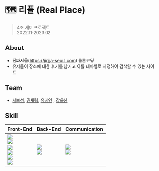 # 🗺️ 리플 (Real Place)


> 4조 세미 프로젝트<br>
  2022.11-2023.02
  

## About
 - 진짜서울(https://jinjja-seoul.com) 클론코딩
 - 유저들이 장소에 대한 후기를 남기고 이를 테마별로 지정하여 검색할 수 있는 사이트
 
## Team
 - [서보선](https://github.com/sqhtjs0104), [권채림](https://github.com/zzemoo), [유지인](https://github.com/xoxoinny0) , [장윤신](https://github.com/yun-sin)

## Skill

|Front-End|Back-End|Communication|
|:---|:---|:---|
|<img src="https://img.shields.io/badge/HTML5-E34F26?style=flat-square&logo=HTML5&logoColor=white"/></br><img src="https://img.shields.io/badge/CSS-1572B6?style=flat-square&logo=CSS3&logoColor=white" align="left"/></br><img src="https://img.shields.io/badge/Sass-CC6699?style=flat-square&logo=Sass&logoColor=white"/></br><img src="https://img.shields.io/badge/JavaScript-F7DF1E?style=flat-square&logo=JavaScript&logoColor=white"/></br><img src="https://img.shields.io/badge/React-61DAFB?style=flat-square&logo=React&logoColor=white"/></br><img src="https://img.shields.io/badge/Redux-764ABC?style=flat-square&logo=Redux&logoColor=white"/>|<img src="https://img.shields.io/badge/MySQL-4479A1?style=flat-square&logo=MySQL&logoColor=white"/></br><img src="https://img.shields.io/badge/Node.js-339933?style=flat-square&logo=Node.js&logoColor=white"/>|<img src="https://img.shields.io/badge/Figma-F24E1E?style=flat-square&logo=figma&logoColor=white"/></br><img src="https://img.shields.io/badge/Github-181717?style=flat-square&logo=github&logoColor=white"/>|



